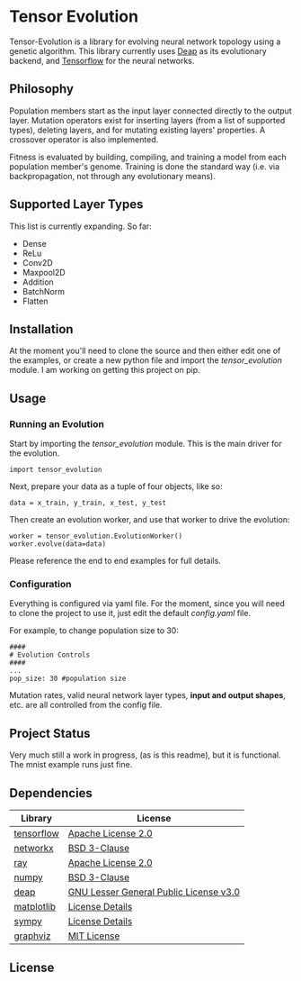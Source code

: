 # Tensor Evolution
Tensor-Evolution is a library for evolving neural network topology using a genetic algorithm. This library currently 
uses [Deap](https://github.com/DEAP/deap) as its evolutionary backend, and [Tensorflow](https://github.com/tensorflow/tensorflow) 
for the neural networks. 

## Philosophy
Population members start as the input layer connected directly to the output layer. Mutation operators exist for 
inserting layers (from a list of supported types), deleting layers, and for mutating existing layers' properties. A 
crossover operator is also implemented.

Fitness is evaluated by building, compiling, and training a model from each population member's genome. 
Training is done the standard way (i.e. via backpropagation, not through any evolutionary means).

## Supported Layer Types

This list is currently expanding. So far:

- Dense
- ReLu
- Conv2D
- Maxpool2D
- Addition
- BatchNorm
- Flatten

## Installation
At the moment you'll need to clone the source and then either edit one of the examples, or create a new python file 
and import the *tensor_evolution* module. I am working on getting this project on pip. 

## Usage

### Running an Evolution
Start by importing the *tensor_evolution* module. This is the main driver for the evolution. 

```
import tensor_evolution
```

Next, prepare your data as a tuple of four objects, like so:

```
data = x_train, y_train, x_test, y_test
```

Then create an evolution worker, and use that worker to drive the evolution:
```
worker = tensor_evolution.EvolutionWorker()
worker.evolve(data=data)
```

Please reference the end to end examples for full details.

### Configuration
Everything is configured via yaml file. For the moment, since you will need to clone the project to use it, 
just edit the default *config.yaml* file.

For example, to change population size to 30:

```
####
# Evolution Controls
####
...
pop_size: 30 #population size

```

Mutation rates, valid neural network layer types, **input and output shapes**, etc. are all controlled from the config file.

## Project Status
Very much still a work in progress, (as is this readme), but it is functional. The mnist example runs just fine.

## Dependencies
| Library                                                | License                                                                                        |
|--------------------------------------------------------|------------------------------------------------------------------------------------------------|
| [tensorflow](https://github.com/tensorflow/tensorflow) | [Apache License 2.0](https://github.com/tensorflow/tensorflow/blob/master/LICENSE)             |
| [networkx](https://github.com/networkx/networkx)       | [BSD 3-Clause](https://github.com/networkx/networkx/blob/main/LICENSE.txt)                     |
| [ray](https://github.com/ray-project/ray)              | [Apache License 2.0](https://github.com/ray-project/ray/blob/master/LICENSE)                   |
| [numpy](https://github.com/numpy/numpy)                | [BSD 3-Clause](https://github.com/numpy/numpy/blob/main/LICENSE.txt)                           |
| [deap](https://github.com/DEAP/deap)                   | [GNU Lesser General Public License v3.0](https://github.com/DEAP/deap/blob/master/LICENSE.txt) |
| [matplotlib](https://github.com/matplotlib/matplotlib) | [License Details](https://matplotlib.org/3.5.0/users/project/license.html#license-agreement)   |
| [sympy](https://github.com/sympy/sympy)                | [License Details](https://github.com/sympy/sympy/blob/master/LICENSE)                          |
| [graphviz](https://github.com/graphp/graphviz)         | [MIT License](https://github.com/graphp/graphviz/blob/master/LICENSE)                          |

## License 